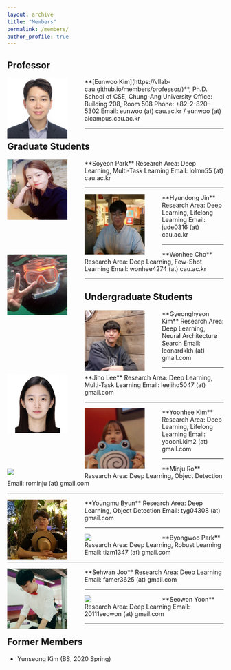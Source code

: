 ```yaml
---
layout: archive
title: "Members"
permalink: /members/
author_profile: true
---
```

## Professor
<img src='/images/Eunwoo Kim.jpg' width="140" align="left" style="margin-right:40px">
**[Eunwoo Kim](https://vllab-cau.github.io/members/professor/)**, Ph.D.    
School of CSE, Chung-Ang University     
Office: Building 208, Room 508   
Phone: +82-2-820-5302     
Email: eunwoo (at) cau.ac.kr / eunwoo (at) aicampus.cau.ac.kr  

-----
## Graduate Students
<img src='/images/Soyeon Park.jpg' width="140" align="left" style="margin-right:40px">      
**Soyeon Park**      
Research Area: Deep Learning, Multi-Task Learning       
Email: lolmn55 (at) cau.ac.kr    

-----
<img src='/images/Hyundong Jin.jpg' width="140" align="left" style="margin-right:40px">      
**Hyundong Jin**    
Research Area: Deep Learning, Lifelong Learning       
Email: jude0316 (at) cau.ac.kr    

-----
<img src='/images/Wonhee Cho1.PNG' width="140" align="left" style="margin-right:40px">      
**Wonhee Cho**      
Research Area: Deep Learning, Few-Shot Learning        
Email: wonhee4274 (at) cau.ac.kr     

------
## Undergraduate Students  
<img src='/images/Gyeonghyeon Kim.png' width="140" align="left" style="margin-right:40px">      
**Gyeonghyeon Kim**      
Research Area: Deep Learning, Neural Architecture Search       
Email: leonardkkh (at) gmail.com     

-----
<img src='/images/Jiho Lee.PNG' width="140" align="left" style="margin-right:40px">      
**Jiho Lee**        
Research Area: Deep Learning, Multi-Task Learning            
Email: leejiho5047 (at) gmail.com      

-----
<img src='/images/Yoonhee Kim.jpg' width="140" align="left" style="margin-right:40px">       
**Yoonhee Kim**       
Research Area: Deep Learning, Lifelong Learning           
Email: yoooni.kim2 (at) gmail.com      

-----
<img src='/images/profile.png' width="140" align="left" style="margin-right:40px">       
**Minju Ro**       
Research Area: Deep Learning, Object Detection           
Email: rominju (at) gmail.com   


-----
<img src='/images/Youngmu Byun2.jpg' width="140" align="left" style="margin-right:40px">       
**Youngmu Byun**       
Research Area: Deep Learning, Object Detection           
Email: tyg04308 (at) gmail.com   


-----
<img src='/images/profile.png' width="140" align="left" style="margin-right:40px">       
**Byongwoo Park**       
Research Area: Deep Learning, Robust Learning           
Email: tizm1347 (at) gmail.com   

-----
<img src='/images/Sehwan Joo.jpg' width="140" align="left" style="margin-right:40px">       
**Sehwan Joo**       
Research Area: Deep Learning           
Email: famer3625 (at) gmail.com   


-----
<img src='/images/Seowon Yoon.jpg.png' width="140" align="left" style="margin-right:40px">       
**Seowon Yoon**       
Research Area: Deep Learning           
Email: 20111seowon (at) gmail.com   

------  
## Former Members   
- Yunseong Kim (BS, 2020 Spring)
